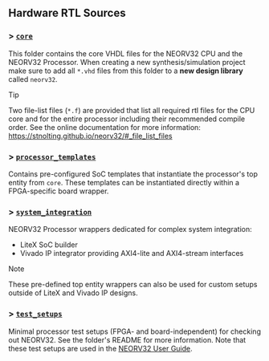 ## Hardware RTL Sources

### > [`core`](core)

This folder contains the core VHDL files for the NEORV32 CPU and the NEORV32 Processor.
When creating a new synthesis/simulation project make sure to add all `*.vhd` files from this
folder to a **new design library** called `neorv32`.

> [!TIP]
> Two file-list files (`*.f`) are provided that list all required rtl files for the CPU core and
for the entire processor including their recommended compile order.
See the online documentation for more information:
https://stnolting.github.io/neorv32/#_file_list_files

### > [`processor_templates`](processor_templates)

Contains pre-configured SoC templates that instantiate the processor's top entity from `core`.
These templates can be instantiated directly within a FPGA-specific board wrapper.

### > [`system_integration`](system_integration)

NEORV32 Processor wrappers dedicated for complex system integration:

* LiteX SoC builder
* Vivado IP integrator providing AXI4-lite and AXI4-stream interfaces

> [!NOTE]
> These pre-defined top entity wrappers can also be used for custom setups outside of LiteX and Vivado IP designs.

### > [`test_setups`](test_setups)

Minimal processor test setups (FPGA- and board-independent) for checking out NEORV32.
See the folder's README for more information. Note that these test setups are used in the
[NEORV32 User Guide](https://stnolting.github.io/neorv32/ug).

